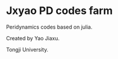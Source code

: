 # Jxyao PD codes farm
Peridynamics codes based on julia.

Created by Yao Jiaxu.

Tongji University.

